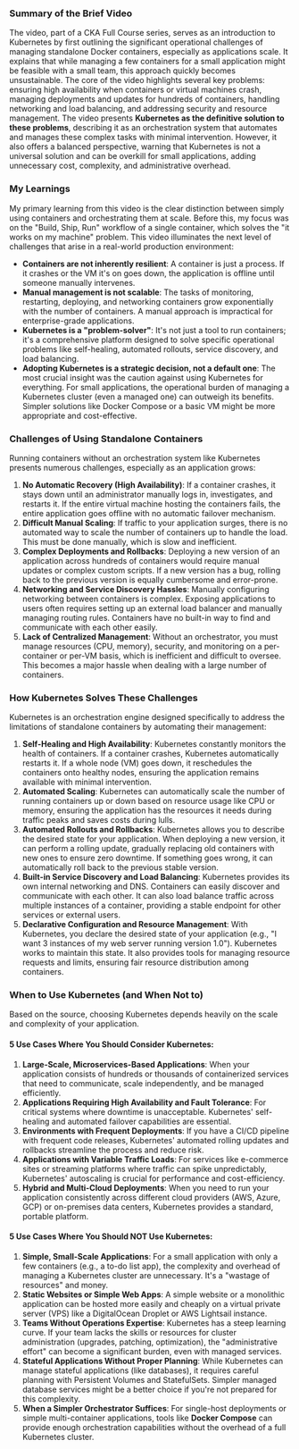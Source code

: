 

### Summary of the Brief Video

The video, part of a CKA Full Course series, serves as an introduction to Kubernetes by first outlining the significant operational challenges of managing standalone Docker containers, especially as applications scale. It explains that while managing a few containers for a small application might be feasible with a small team, this approach quickly becomes unsustainable. The core of the video highlights several key problems: ensuring high availability when containers or virtual machines crash, managing deployments and updates for hundreds of containers, handling networking and load balancing, and addressing security and resource management. The video presents **Kubernetes as the definitive solution to these problems**, describing it as an orchestration system that automates and manages these complex tasks with minimal intervention. However, it also offers a balanced perspective, warning that Kubernetes is not a universal solution and can be overkill for small applications, adding unnecessary cost, complexity, and administrative overhead.

### My Learnings

My primary learning from this video is the clear distinction between simply using containers and orchestrating them at scale. Before this, my focus was on the "Build, Ship, Run" workflow of a single container, which solves the "it works on my machine" problem. This video illuminates the next level of challenges that arise in a real-world production environment:

*   **Containers are not inherently resilient**: A container is just a process. If it crashes or the VM it's on goes down, the application is offline until someone manually intervenes.
*   **Manual management is not scalable**: The tasks of monitoring, restarting, deploying, and networking containers grow exponentially with the number of containers. A manual approach is impractical for enterprise-grade applications.
*   **Kubernetes is a "problem-solver"**: It's not just a tool to run containers; it's a comprehensive platform designed to solve specific operational problems like self-healing, automated rollouts, service discovery, and load balancing.
*   **Adopting Kubernetes is a strategic decision, not a default one**: The most crucial insight was the caution against using Kubernetes for everything. For small applications, the operational burden of managing a Kubernetes cluster (even a managed one) can outweigh its benefits. Simpler solutions like Docker Compose or a basic VM might be more appropriate and cost-effective.

### Challenges of Using Standalone Containers

Running containers without an orchestration system like Kubernetes presents numerous challenges, especially as an application grows:

1.  **No Automatic Recovery (High Availability)**: If a container crashes, it stays down until an administrator manually logs in, investigates, and restarts it. If the entire virtual machine hosting the containers fails, the entire application goes offline with no automatic failover mechanism.
2.  **Difficult Manual Scaling**: If traffic to your application surges, there is no automated way to scale the number of containers up to handle the load. This must be done manually, which is slow and inefficient.
3.  **Complex Deployments and Rollbacks**: Deploying a new version of an application across hundreds of containers would require manual updates or complex custom scripts. If a new version has a bug, rolling back to the previous version is equally cumbersome and error-prone.
4.  **Networking and Service Discovery Hassles**: Manually configuring networking between containers is complex. Exposing applications to users often requires setting up an external load balancer and manually managing routing rules. Containers have no built-in way to find and communicate with each other easily.
5.  **Lack of Centralized Management**: Without an orchestrator, you must manage resources (CPU, memory), security, and monitoring on a per-container or per-VM basis, which is inefficient and difficult to oversee. This becomes a major hassle when dealing with a large number of containers.

### How Kubernetes Solves These Challenges

Kubernetes is an orchestration engine designed specifically to address the limitations of standalone containers by automating their management:

1.  **Self-Healing and High Availability**: Kubernetes constantly monitors the health of containers. If a container crashes, Kubernetes automatically restarts it. If a whole node (VM) goes down, it reschedules the containers onto healthy nodes, ensuring the application remains available with minimal intervention.
2.  **Automated Scaling**: Kubernetes can automatically scale the number of running containers up or down based on resource usage like CPU or memory, ensuring the application has the resources it needs during traffic peaks and saves costs during lulls.
3.  **Automated Rollouts and Rollbacks**: Kubernetes allows you to describe the desired state for your application. When deploying a new version, it can perform a rolling update, gradually replacing old containers with new ones to ensure zero downtime. If something goes wrong, it can automatically roll back to the previous stable version.
4.  **Built-in Service Discovery and Load Balancing**: Kubernetes provides its own internal networking and DNS. Containers can easily discover and communicate with each other. It can also load balance traffic across multiple instances of a container, providing a stable endpoint for other services or external users.
5.  **Declarative Configuration and Resource Management**: With Kubernetes, you declare the desired state of your application (e.g., "I want 3 instances of my web server running version 1.0"). Kubernetes works to maintain this state. It also provides tools for managing resource requests and limits, ensuring fair resource distribution among containers.

### When to Use Kubernetes (and When Not to)

Based on the source, choosing Kubernetes depends heavily on the scale and complexity of your application.

#### 5 Use Cases Where You Should Consider Kubernetes:

1.  **Large-Scale, Microservices-Based Applications**: When your application consists of hundreds or thousands of containerized services that need to communicate, scale independently, and be managed efficiently.
2.  **Applications Requiring High Availability and Fault Tolerance**: For critical systems where downtime is unacceptable. Kubernetes' self-healing and automated failover capabilities are essential.
3.  **Environments with Frequent Deployments**: If you have a CI/CD pipeline with frequent code releases, Kubernetes' automated rolling updates and rollbacks streamline the process and reduce risk.
4.  **Applications with Variable Traffic Loads**: For services like e-commerce sites or streaming platforms where traffic can spike unpredictably, Kubernetes' autoscaling is crucial for performance and cost-efficiency.
5.  **Hybrid and Multi-Cloud Deployments**: When you need to run your application consistently across different cloud providers (AWS, Azure, GCP) or on-premises data centers, Kubernetes provides a standard, portable platform.

#### 5 Use Cases Where You Should NOT Use Kubernetes:

1.  **Simple, Small-Scale Applications**: For a small application with only a few containers (e.g., a to-do list app), the complexity and overhead of managing a Kubernetes cluster are unnecessary. It's a "wastage of resources" and money.
2.  **Static Websites or Simple Web Apps**: A simple website or a monolithic application can be hosted more easily and cheaply on a virtual private server (VPS) like a DigitalOcean Droplet or AWS Lightsail instance.
3.  **Teams Without Operations Expertise**: Kubernetes has a steep learning curve. If your team lacks the skills or resources for cluster administration (upgrades, patching, optimization), the "administrative effort" can become a significant burden, even with managed services.
4.  **Stateful Applications Without Proper Planning**: While Kubernetes can manage stateful applications (like databases), it requires careful planning with Persistent Volumes and StatefulSets. Simpler managed database services might be a better choice if you're not prepared for this complexity.
5.  **When a Simpler Orchestrator Suffices**: For single-host deployments or simple multi-container applications, tools like **Docker Compose** can provide enough orchestration capabilities without the overhead of a full Kubernetes cluster.